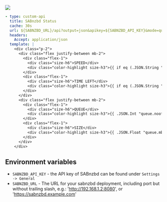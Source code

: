 ![](preview.png)


```yaml
- type: custom-api
  title: SABnzbd Status
  cache: 30s
  url: ${SABNZBD_URL}/api?output=json&apikey=${SABNZBD_API_KEY}&mode=queue
  headers:
    Accept: application/json
  template: |
    <div class="p-2">
      <div class="flex justify-between mb-2">
        <div class="flex-1">
          <div class="size-h6">SPEED</div>
          <div class="color-highlight size-h3">{{ if eq (.JSON.String "queue.status") "Downloading" }}{{ .JSON.String "queue.speed" }}B/s{{ else }}Paused{{ end }}</div>
        </div>
        <div class="flex-1">
          <div class="size-h6">TIME LEFT</div>
          <div class="color-highlight size-h3">{{ if eq (.JSON.String "queue.status") "Downloading" }}{{ .JSON.String "queue.timeleft" }}{{ else }}--:--:--{{ end }}</div>
        </div>
      </div>
      <div class="flex justify-between mb-2">
        <div class="flex-1">
          <div class="size-h6">QUEUE</div>
          <div class="color-highlight size-h3">{{ .JSON.Int "queue.noofslots" }} items</div>
        </div>
        <div class="flex-1">
          <div class="size-h6">SIZE</div>
          <div class="color-highlight size-h3">{{ .JSON.Float "queue.mb" | printf "%.1f" }}MB</div>
        </div>
      </div>
    </div>
```
## Environment variables

- `SABNZBD_API_KEY` - the API key of SABnzbd can be found under `Settings -> General`
- `SABNZBD_URL` - The URL for your sabnzbd deployment, including port but without trailing slash, e.g.: 'http://192.168.1.2:8080', or 'https://sabnzbd.example.com'
